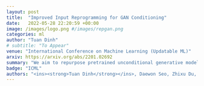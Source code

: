 ```yaml
---
layout: post
title:  "Improved Input Reprogramming for GAN Conditioning"
date:   2022-05-28 22:20:59 +00:00
image: /images/logo.png #/images/repgan.png
categories: ml
author: "Tuan Dinh"
# subtitle: "To Appear"
venue: "International Conference on Machine Learning (Updatable ML)"
arxiv: https://arxiv.org/abs/2201.02692
summary: "We aim to repurpose pretrained unconditional generative models to generate conditional samples. To do so, our method InRep+ utilizes the input reprogramming framework where we only modify the latent (noise) distribution and leave the pretrained generator unchanged. Our method shows significant computing savings compared to fine-tuning or full CGANs training, with comparable or even better generation performance when the amount of labeled data is small."
badge: "ICML"
authors: "<ins><strong>Tuan Dinh</strong></ins>, Daewon Seo, Zhixu Du, Liang Shang, Kangwook Lee"
---
```

<!-- [Presented Slides](){:target="_blank"} -->
